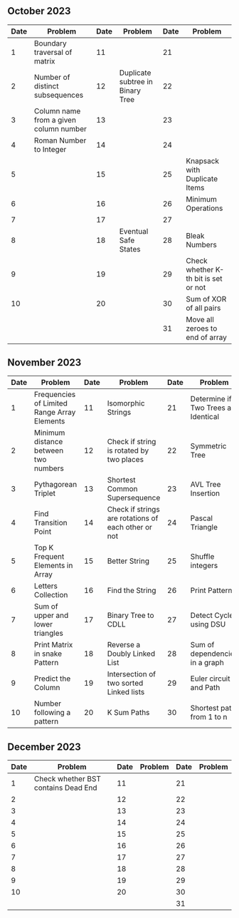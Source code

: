 #

## October 2023

| Date | Problem                                | Date | Problem                          | Date | Problem                              |
| ---- | -------------------------------------- | ---- | -------------------------------- | ---- | ------------------------------------ |
| 1    | Boundary traversal of matrix           | 11   |                                  | 21   |                                      |
| 2    | Number of distinct subsequences        | 12   | Duplicate subtree in Binary Tree | 22   |                                      |
| 3    | Column name from a given column number | 13   |                                  | 23   |                                      |
| 4    | Roman Number to Integer                | 14   |                                  | 24   |                                      |
| 5    |                                        | 15   |                                  | 25   | Knapsack with Duplicate Items        |
| 6    |                                        | 16   |                                  | 26   | Minimum Operations                   |
| 7    |                                        | 17   |                                  | 27   |                                      |
| 8    |                                        | 18   | Eventual Safe States             | 28   | Bleak Numbers                        |
| 9    |                                        | 19   |                                  | 29   | Check whether K-th bit is set or not |
| 10   |                                        | 20   |                                  | 30   | Sum of XOR of all pairs              |
|      |                                        |      |                                  | 31   | Move all zeroes to end of array      |

## November 2023

| Date | Problem                                     | Date | Problem                                             | Date | Problem                              |
| ---- | ------------------------------------------- | ---- | --------------------------------------------------- | ---- | ------------------------------------ |
| 1    | Frequencies of Limited Range Array Elements | 11   | Isomorphic Strings                                  | 21   | Determine if Two Trees are Identical |
| 2    | Minimum distance between two numbers        | 12   | Check if string is rotated by two places            | 22   | Symmetric Tree                       |
| 3    | Pythagorean Triplet                         | 13   | Shortest Common Supersequence                       | 23   | AVL Tree Insertion                   |
| 4    | Find Transition Point                       | 14   | Check if strings are rotations of each other or not | 24   | Pascal Triangle                      |
| 5    | Top K Frequent Elements in Array            | 15   | Better String                                       | 25   | Shuffle integers                     |
| 6    | Letters Collection                          | 16   | Find the String                                     | 26   | Print Pattern                        |
| 7    | Sum of upper and lower triangles            | 17   | Binary Tree to CDLL                                 | 27   | Detect Cycle using DSU               |
| 8    | Print Matrix in snake Pattern               | 18   | Reverse a Doubly Linked List                        | 28   | Sum of dependencies in a graph       |
| 9    | Predict the Column                          | 19   | Intersection of two sorted Linked lists             | 29   | Euler circuit and Path               |
| 10   | Number following a pattern                  | 20   | K Sum Paths                                         | 30   | Shortest path from 1 to n            |

## December 2023

| Date | Problem                             | Date | Problem | Date | Problem |
| ---- | ----------------------------------- | ---- | ------- | ---- | ------- |
| 1    | Check whether BST contains Dead End | 11   |         | 21   |         |
| 2    |                                     | 12   |         | 22   |         |
| 3    |                                     | 13   |         | 23   |         |
| 4    |                                     | 14   |         | 24   |         |
| 5    |                                     | 15   |         | 25   |         |
| 6    |                                     | 16   |         | 26   |         |
| 7    |                                     | 17   |         | 27   |         |
| 8    |                                     | 18   |         | 28   |         |
| 9    |                                     | 19   |         | 29   |         |
| 10   |                                     | 20   |         | 30   |         |
|      |                                     |      |         | 31   |         |

